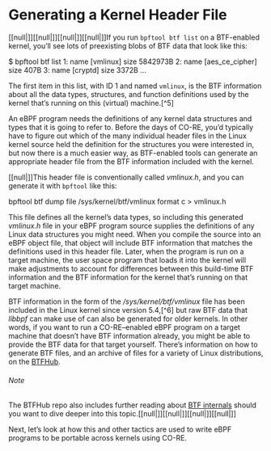 # Generating a Kernel Header File

[[null|]][[null|]][[null|]][[null|]]If you run `bpftool btf list` on a BTF-enabled kernel, you’ll see lots of preexisting blobs of BTF data that look like this:

$ bpftool btf list
1: name \[vmlinux\]  size 5842973B
2: name \[aes\_ce\_cipher\]  size 407B
3: name \[cryptd\]  size 3372B
...

The first item in this list, with ID 1 and named `vmlinux`, is the BTF information about all the data types, structures, and function definitions used by the kernel that’s running on this (virtual) machine.[^5]

An eBPF program needs the definitions of any kernel data structures and types that it is going to refer to. Before the days of CO-RE, you’d typically have to figure out which of the many individual header files in the Linux kernel source held the definition for the structures you were interested in, but now there is a much easier way, as BTF-enabled tools can generate an appropriate header file from the BTF information included with the kernel.

[[null|]]This header file is conventionally called _vmlinux.h_, and you can generate it with `bpftool` like this:

bpftool btf dump file /sys/kernel/btf/vmlinux format c > vmlinux.h

This file defines all the kernel’s data types, so including this generated _vmlinux.h_ file in your eBPF program source supplies the definitions of any Linux data structures you might need. When you compile the source into an eBPF object file, that object will include BTF information that matches the definitions used in this header file. Later, when the program is run on a target machine, the user space program that loads it into the kernel will make adjustments to account for differences between this build-time BTF information and the BTF information for the kernel that’s running on that target machine.

BTF information in the form of the _/sys/kernel/btf/vmlinux_ file has been included in the Linux kernel since version 5.4,[^6] but raw BTF data that _libbpf_ can make use of can also be generated for older kernels. In other words, if you want to run a CO-RE–enabled eBPF program on a target machine that doesn’t have BTF information already, you might be able to provide the BTF data for that target yourself. There’s information on how to generate BTF files, and an archive of files for a variety of Linux distributions, on the [BTFHub](https://oreil.ly/mPSO0).

###### Note

The BTFHub repo also includes further reading about [BTF internals](https://oreil.ly/CfyQh) should you want to dive deeper into this topic.[[null|]][[null|]][[null|]][[null|]]

Next, let’s look at how this and other tactics are used to write eBPF programs to be portable across kernels using CO-RE.
